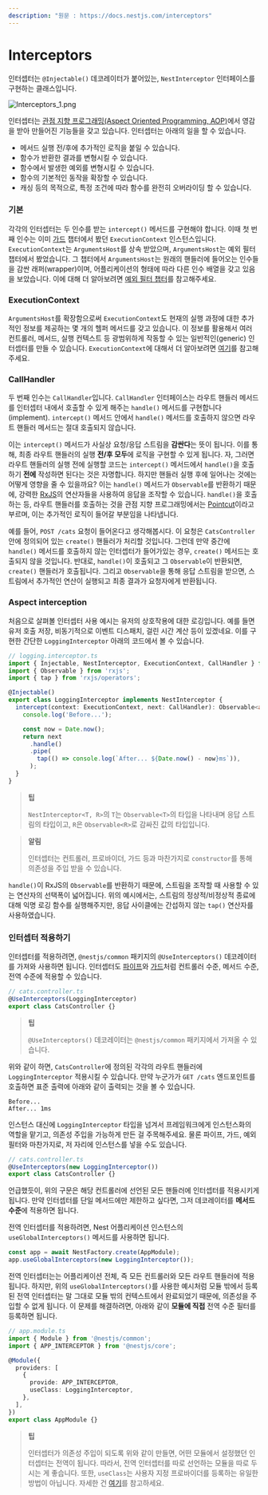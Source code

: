 ```yaml
---
description: "원문 : https://docs.nestjs.com/interceptors"
---
```


# Interceptors

인터셉터는 `@Injectable()` 데코레이터가 붙어있는, `NestInterceptor` 인터페이스를 구현하는 클래스입니다.

![Interceptors_1.png](https://docs.nestjs.com/assets/Interceptors_1.png)

인터셉터는 [관점 지향 프로그래밍(Aspect Oriented Programming, AOP)](https://en.wikipedia.org/wiki/Aspect-oriented_programming)에서 영감을 받아 만들어진 기능들을 갖고 있습니다. 인터셉터는 아래의 일을 할 수 있습니다.

- 메서드 실행 전/후에 추가적인 로직을 붙일 수 있습니다.
- 함수가 반환한 결과를 변형시킬 수 있습니다.
- 함수에서 발생한 예외를 변형시킬 수 있습니다.
- 함수의 기본적인 동작을 확장할 수 있습니다.
- 캐싱 등의 목적으로, 특정 조건에 따라 함수를 완전히 오버라이딩 할 수 있습니다.

### 기본

각각의 인터셉터는 두 인수를 받는 `intercept()` 메서드를 구현해야 합니다. 이때 첫 번째 인수는 이미 [가드](https://docs.nestjs.com/guards) 챕터에서 봤던 `ExecutionContext` 인스턴스입니다. `ExecutionContext`는 `ArgumentsHost`를 상속 받았으며, `ArgumentsHost`는 예외 필터 챕터에서 봤었습니다. 그 챕터에서 `ArgumentsHost`는 원래의 핸들러에 들어오는 인수들을 감싼 래퍼(wrapper)이며, 어플리케이션의 형태에 따라 다른 인수 배열을 갖고 있음을 보았습니다. 이에 대해 더 알아보려면 [예외 필터 챕터](https://docs.nestjs.com/exception-filters#arguments-host)를 참고해주세요.

### ExecutionContext

`ArgumentsHost`를 확장함으로써 `ExecutionContext`도 현재의 실행 과정에 대한 추가적인 정보를 제공하는 몇 개의 헬퍼 메서드를 갖고 있습니다. 이 정보를 활용해서 여러 컨트롤러, 메서드, 실행 컨텍스트 등 광범위하게 작동할 수 있는 일반적인(generic) 인터셉터를 만들 수 있습니다. `ExecutionContext`에 대해서 더 알아보려면 [여기](https://docs.nestjs.com/fundamentals/execution-context)를 참고해주세요.

### CallHandler

두 번째 인수는 `CallHandler`입니다. `CallHandler` 인터페이스는 라우트 핸들러 메서드를 인터셉터 내에서 호출할 수 있게 해주는 `handle()` 메서드를 구현합니다(implement). `intercept()` 메서드 안에서 `handle()` 메서드를 호출하지 않으면 라우트 핸들러 메서드는 절대 호출되지 않습니다.

이는 `intercept()` 메서드가 사실상 요청/응답 스트림을 **감싼다**는 뜻이 됩니다. 이를 통해, 최종 라우트 핸들러의 실행 **전/후 모두**에 로직을 구현할 수 있게 됩니다. 자, 그러면 라우트 핸들러의 실행 전에 실행할 코드는 `intercept()` 메서드에서 `handle()`을 호출하기 **전에** 작성하면 된다는 것은 자명합니다. 하지만 핸들러 실행 후에 일어나는 것에는 어떻게 영향을 줄 수 있을까요? 이는 `handle()` 메서드가 `Observable`를 반환하기 때문에, 강력한 [RxJS](https://github.com/ReactiveX/rxjs)의 연산자들을 사용하여 응답을 조작할 수 있습니다. `handle()`을 호출하는 등, 라우트 핸들러를 호출하는 것을 관점 지향 프로그래밍에서는 [Pointcut](https://en.wikipedia.org/wiki/Pointcut)이라고 부르며, 이는 추가적인 로직이 들어갈 부분임을 나타냅니다.

예를 들어, `POST /cats` 요청이 들어온다고 생각해봅시다. 이 요청은 `CatsController` 안에 정의되어 있는 `create()` 핸들러가 처리할 것입니다. 그런데 만약 중간에 `handle()` 메서드를 호출하지 않는 인터셉터가 들어가있는 경우, `create()` 메서드는 호출되지 않을 것입니다. 반대로, `handle()`이 호출되고 그 `Observable`이 반환되면, `create()` 핸들러가 호출됩니다. 그리고 `Observable`을 통해 응답 스트림을 받으면, 스트림에서 추가적인 연산이 실행되고 최종 결과가 요청자에게 반환됩니다.

### Aspect interception

처음으로 살펴볼 인터셉터 사용 예시는 유저의 상호작용에 대한 로깅입니다. 예를 들면 유저 호출 저장, 비동기적으로 이벤트 디스패치, 걸린 시간 계산 등이 있겠네요. 이를 구현한 간단한 `LoggingInterceptor` 아래의 코드에서 볼 수 있습니다.

```typescript
// logging.interceptor.ts
import { Injectable, NestInterceptor, ExecutionContext, CallHandler } from '@nestjs/common';
import { Observable } from 'rxjs';
import { tap } from 'rxjs/operators';

@Injectable()
export class LoggingInterceptor implements NestInterceptor {
  intercept(context: ExecutionContext, next: CallHandler): Observable<any> {
    console.log('Before...');

    const now = Date.now();
    return next
      .handle()
      .pipe(
        tap(() => console.log(`After... ${Date.now() - now}ms`)),
      );
  }
}
```

> **팁**
> 
> `NestInterceptor<T, R>`의 `T`는 `Observable<T>`의 타입을 나타내며 응답 스트림의 타입이고, `R`은 `Observable<R>`로 감싸진 값의 타입입니다.

> **알림**
> 
> 인터셉터는 컨트롤러, 프로바이더, 가드 등과 마찬가지로 `constructor`를 통해 의존성을 주입 받을 수 있습니다.

`handle()`이 RxJS의 `Observable`를 반환하기 때문에, 스트림을 조작할 때 사용할 수 있는 연산자의 선택폭이 넓어집니다. 위의 예시에서는, 스트림의 정상적/비정상적 종료에 대해 익명 로깅 함수를 실행해주지만, 응답 사이클에는 간섭하지 않는 `tap()` 연산자를 사용하였습니다.

### 인터셉터 적용하기

인터셉터를 적용하려면, `@nestjs/common` 패키지의 `@UseInterceptors()` 데코레이터를 가져와 사용하면 됩니다. 인터셉터도 [파이프](https://docs.nestjs.com/pipes)와 [가드](https://docs.nestjs.com/guards)처럼 컨트롤러 수준, 메서드 수준, 전역 수준에 적용할 수 있습니다.

```typescript
// cats.controller.ts
@UseInterceptors(LoggingInterceptor)
export class CatsController {}
```

> **팁**
> 
> `@UseInterceptors()` 데코레이터는 `@nestjs/common` 패키지에서 가져올 수 있습니다.

위와 같이 하면, `CatsController`에 정의된 각각의 라우트 핸들러에 `LoggingInterceptor` 적용시킬 수 있습니다. 만약 누군가가 `GET /cats` 엔드포인트를 호출하면 표준 출력에 아래와 같이 출력되는 것을 볼 수 있습니다.

```
Before...
After... 1ms
```

인스턴스 대신에 `LoggingInterceptor` 타입을 넘겨서 프레임워크에게 인스턴스화의 역할을 맡기고, 의존성 주입을 가능하게 만든 걸 주목해주세요. 물론 파이프, 가드, 예외 필터와 마찬가지로, 저 자리에 인스턴스를 넣을 수도 있습니다.

```typescript
// cats.controller.ts
@UseInterceptors(new LoggingInterceptor())
export class CatsController {}
```

언급했듯이, 위의 구문은 해당 컨트롤러에 선언된 모든 핸들러에 인터셉터를 적용시키게 됩니다. 만약 인터셉터를 단일 메서드에만 제한하고 싶다면, 그저 데코레이터를 **메서드 수준**에 적용하면 됩니다.

전역 인터셉터를 적용하려면, Nest 어플리케이션 인스턴스의 `useGlobalInterceptors()` 메서드를 사용하면 됩니다.

```typescript
const app = await NestFactory.create(AppModule);
app.useGlobalInterceptors(new LoggingInterceptor());
```

전역 인터셉터는는 어플리케이션 전체, 즉 모든 컨트롤러와 모든 라우트 핸들러에 적용됩니다. 하지만, 위의 `useGlobalInterceptors()`를 사용한 예시처럼 모듈 밖에서 등록된 전역 인터셉터는 말 그대로 모듈 밖의 컨텍스트에서 완료되었기 때문에, 의존성을 주입할 수 없게 됩니다. 이 문제를 해결하려면, 아래와 같이 **모듈에 직접** 전역 수준 필터를 등록하면 됩니다.

```typescript
// app.module.ts
import { Module } from '@nestjs/common';
import { APP_INTERCEPTOR } from '@nestjs/core';

@Module({
  providers: [
    {
      provide: APP_INTERCEPTOR,
      useClass: LoggingInterceptor,
    },
  ],
})
export class AppModule {}
```

> **팁**
> 
> 인터셉터가 의존성 주입이 되도록 위와 같이 만들면, 어떤 모듈에서 설정했던 인터셉터는 전역이 됩니다. 따라서, 전역 인터셉터를 따로 선언하는 모듈을 따로 두시는 게 좋습니다. 또한, `useClass`는 사용자 지정 프로바이더를 등록하는 유일한 방법이 아닙니다. 자세한 건 [여기](https://docs.nestjs.com/fundamentals/custom-providers)를 참고하세요.